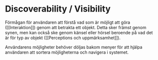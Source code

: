 # Discoverability / Visibility
Förmågan för användaren att förstå vad som är möjligt att göra ([[Interaktion]]) genom att betrakta ett objekt. Detta sker främst genom synen, men kan också ske genom känsel eller hörsel beroende på vad det är för typ av objekt ([[Perceptions och uppmärksamhet]]).

Användarens möjligheter behöver döljas bakom menyer för att hjälpa användaren att sortera möjligheterna och navigera i systemet.